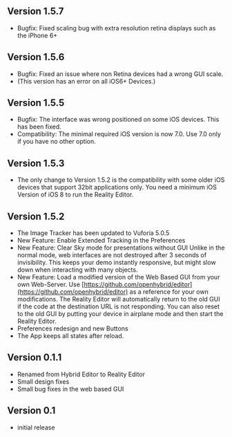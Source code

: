 ## Version 1.5.7
* Bugfix: Fixed scaling bug with extra resolution retina displays such as the iPhone 6+

## Version 1.5.6
* Bugfix: Fixed an issue where non Retina devices had a wrong GUI scale.
* (This version has an error on all iOS6+ Devices.)

## Version 1.5.5 
* Bugfix: The interface was wrong positioned on some iOS devices. This has been fixed.
* Compatibility: The minimal required iOS version is now 7.0. Use 7.0 only if you have no other option. 


## Version 1.5.3 
* The only change to Version 1.5.2 is the compatibility with some older iOS devices that support 32bit applications only. You need a minimum iOS Version of iOS 8 to run the Reality Editor.


## Version 1.5.2 
* The Image Tracker has been updated to Vuforia 5.0.5
* New Feature: Enable Extended Tracking in the Preferences
* New Feature: Clear Sky mode for presentations without GUI
Unlike in the normal mode, web interfaces are not destroyed after 3 seconds of invisibility.
This keeps your demo instantly responsive, but might slow down when interacting with many objects.
* New Feature: Load a modified version of the Web Based GUI from your own Web-Server. Use [https://github.com/openhybrid/editor](https://github.com/openhybrid/editor) as a reference for your own modifications. The Reality Editor will automatically return to the old GUI if the code at the destination URL is not responding. You can also reset to the old GUI by putting your device in airplane mode and then start the Reality Editor.
* Preferences redesign and new Buttons
* The App keeps all states after reload.


## Version 0.1.1
* Renamed from Hybrid Editor to Reality Editor
* Small design fixes
* Small bug fixes in the web based GUI

## Version 0.1
* initial release